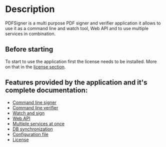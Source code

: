 # Description

PDFSigner is a multi purpose PDF signer and verifier application it allows to use it as a command line and watch tool, Web API and to use multiple services in combination.

## Before starting

To start to use the application first the license needs to be installed. More on that in the [license section](./license.md). 


## Features provided by the application and it's complete documentation: 

- [Command line signer](command-line-signer.md)
- [Command line verifier](command-line-verifier.md)
- [Watch and sign](./watch-and-sign.md)
- [Web API](./web-api.md)
- [Multiple services at once](./services.md)
- [DB synchronization](./db.md)
- [Configuration file](./web-api.md)
- [License](./license.md)








